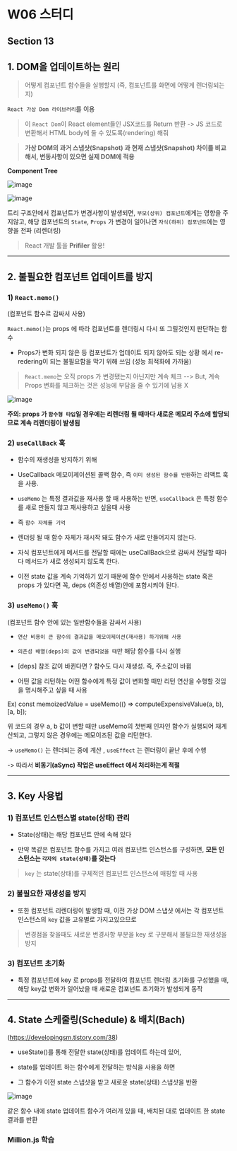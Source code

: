 # W06 스터디
## Section 13

## 1. DOM을 업데이트하는 원리
> 어떻게 컴포넌트 함수들을 실행할지 (즉, 컴포넌트를 화면에 어떻게 렌더링되는지)

`React 가상 Dom 라이브러리`를 이용
> 이 `React Dom`이 React element들인 JSX코드를 Return 반환 -> JS 코드로 변환해서 HTML body에 둘 수 있도록(rendering) 해줘

> **가상 DOM의 과거 스냅샷(Snapshot) 과 현재 스냅샷(Snapshot) 차이를 비교해서, 변동사항이 있으면 실제 DOM에 적용**

**Component Tree**

![image](https://github.com/user-attachments/assets/da4e6fe5-3ba8-42c4-9257-e450e49e2b5c)

![image](https://github.com/user-attachments/assets/914b17e7-dc46-4566-8f33-c3f33e372d84)

트리 구조안에서 컴포넌트가 변경사항이 발생되면, `부모(상위) 컴포넌트`에게는 영향을 주지않고, 해당 컴포넌트의 `State`, `Props` 가 변경이 일어나면 `자식(하위) 컴포넌트`에는 영향을 전파 (리렌더링)

> React 개발 툴을 **Prifiler** 활용!
---

## 2. 불필요한 컴포넌트 업데이트를  방지

### 1) `React.memo()`

(컴포넌트 함수르 감싸서 사용)

`React.memo()`는 props 에 따라 컴포넌트를 렌더링시 다시 또 그릴것인지 판단하는 함수

- Props가 변화 되지 않은 등 컴포넌트가 업데이트 되지 않아도 되는 상황 에서 re-redering이 되는 불필요함을 막기 위해 쓰임 (성능 최적화에 가까움)

> `React.memo`는 오직 props 가 변경됐는지 아닌지만 계속 체크 --> But, 계속 Props 변화를 체크하는 것은 성능에 부담을 줄 수 있기에 남용 X

![image](https://github.com/user-attachments/assets/39787487-4036-44b7-9fbb-6c55bb61195c)

**주의: props 가 `함수형 타입`일 경우에는 리렌더링 될 때마다 새로운 메모리 주소에 할당되므로 계속 리렌더링이 발생됨**

### 2) `useCallBack` 훅

- 함수의 재생성을 방지하기 위해
  
- UseCallback 메모이제이션된 콜백 함수, 즉 `이미 생성된 함수를 반환`하는 리액트 훅을 사용.

- `useMemo` 는 특정 결과값을 재사용 할 때 사용하는 반면, `useCallback` 은 특정 함수를 새로 만들지 않고 재사용하고 싶을때 사용

- 즉 `함수 자체를 기억`
  
- 렌더링 될 때 함수 자체가 재시작 돼도 함수가 새로 만들어지지 않는다.

- 자식 컴포넌트에게 메서드를 전달할 때에는 useCallBack으로 감싸서 전달할 때마다 메서드가 새로 생성되지 않도록 한다.

- 이전 state 값을 계속 기억하기 있기 때문에 함수 안에서 사용하는 state 혹은 props 가 있다면 꼭, deps (의존성 배열)안에 포함시켜야 된다.

### 3) `useMemo()` 훅

(컴포넌트 함수 안에 있는 일반함수들을 감싸서 사용)

- `연산 비용이 큰 함수의 결과값을 메모이제이션(재사용) 하기위해 사용`

- `의존성 배열(deps)의 값이 변경되었을 때`만 해당 함수를 다시 실행
- [deps] 참조 값이 바뀐다면 ? 함수도 다시 재생성. 즉, 주소값이 바뀜
	
- 어떤 값을 리턴하는 어떤 함수에게 특정 값이 변화할 때만 리턴 연산을 수행할 것임을 명시해주고 싶을 때 사용
	
Ex) 
const memoizedValue = useMemo(() => computeExpensiveValue(a, b), [a, b]);

위 코드의 경우 a, b 값이 변할 때만 useMemo의 첫번째 인자인 함수가 실행되어 재계산되고, 그렇지 않은 경우에는 메모이즈된 값을 리턴한다.

-> `useMemo()` 는 렌더되는 중에 계산 , `useEffect` 는 렌더링이 끝난 후에 수행

-> 따라서 **비동기(aSync) 작업은 useEffect 에서 처리하는게 적절**

---

## 3. Key 사용법

### 1) 컴포넌트 인스턴스별 state(상태) 관리

- State(상태)는 해당 컴포넌트 안에 속해 있다

- 만약 똑같은 컴포넌트 함수를 가지고 여러 컴포넌트 인스턴스를 구성하면, **모든 인스턴스는 `각자의 state(상태)`를 갖는다**

> `key` 는 state(상태)를 구체적인 컴포넌트 인스턴스에 매핑할 때 사용

### 2) 불필요한 재생성을 방지

- 또한 컴포넌트 리렌더링이 발생할 때, 이전 가상 DOM 스냅샷 에서는 각 컴포넌트 인스턴스의 `key` 값을 고유별로 가지고있으므로

> 변경점을 찾을때도 새로운 변경사항 부분을 key 로 구분해서 불필요한 재생성을 방지

### 3) 컴포넌트 초기화

- 특정 컴포넌트에 key 로 props를 전달하여 컴포넌트 렌더링 초기화를 구성했을 때, 해당 key값 변화가 일어났을 때 새로운 컴포넌트 초기화가 발생되게 동작 

---

## 4. State 스케줄링(Schedule) & 배치(Bach)
(https://developingsm.tistory.com/38)

- useState()를 통해 전달한 state(상태)를 업데이트 하는데 있어,
  
- state를 업데이트 하는 함수에게 전달하는 방식을 사용을 하면
- 그 함수가 이전 state 스냅샷을 받고 새로운 state(상태) 스냅샷을 반환

![image](https://github.com/user-attachments/assets/5c11873b-4104-4b94-b923-ca519f68fda9)

같은 함수 내에 state 업데이트 함수가 여러개 있을 때, 배치된 대로 업데이트 한 state 결과를 반환


### Million.js 학습


